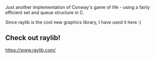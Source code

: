Just another implementation of Conway's game of life - using a fairly efficient set and queue structure in C. 

Since raylib is the cool new graphics library, I have used it here :)

## Check out raylib!
https://www.raylib.com/
